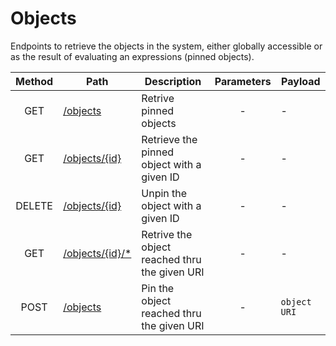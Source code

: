 # Objects

Endpoints to retrieve the objects in the system, either globally accessible or as the result of evaluating an expressions (pinned objects).

| Method | Path                                | Description                                   | Parameters | Payload      |
| :----: | ----------------------------------- | --------------------------------------------- | :--------: | ------------ |
|  GET   | [/objects](get.md)                  | Retrive pinned objects                        |     -      | -            |
|  GET   | [/objects/{id}](id/get.md)          | Retrieve the pinned object with a given ID    |     -      | -            |
| DELETE | [/objects/{id}](id/delete.md)       | Unpin the object with a given ID              |     -      | -            |
|  GET   | [/objects/{id}/\*](id/slots/get.md) | Retrive the object reached thru the given URI |     -      | -            |
|  POST  | [/objects](post.md)                 | Pin the object reached thru the given URI     |     -      | `object URI` |
